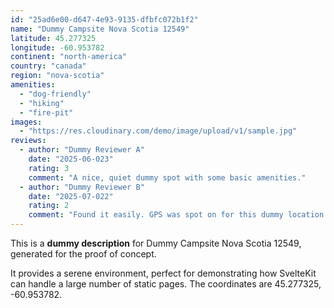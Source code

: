```yaml
---
id: "25ad6e00-d647-4e93-9135-dfbfc072b1f2"
name: "Dummy Campsite Nova Scotia 12549"
latitude: 45.277325
longitude: -60.953782
continent: "north-america"
country: "canada"
region: "nova-scotia"
amenities:
  - "dog-friendly"
  - "hiking"
  - "fire-pit"
images:
  - "https://res.cloudinary.com/demo/image/upload/v1/sample.jpg"
reviews:
  - author: "Dummy Reviewer A"
    date: "2025-06-023"
    rating: 3
    comment: "A nice, quiet dummy spot with some basic amenities."
  - author: "Dummy Reviewer B"
    date: "2025-07-022"
    rating: 2
    comment: "Found it easily. GPS was spot on for this dummy location."
---
```


This is a **dummy description** for Dummy Campsite Nova Scotia 12549, generated for the proof of concept.

It provides a serene environment, perfect for demonstrating how SvelteKit can handle a large number of static pages. The coordinates are 45.277325, -60.953782.
